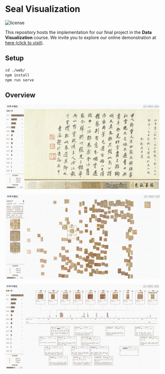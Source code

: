 # Seal Visualization
![license](https://img.shields.io/github/license/modelscope/modelscope.svg)

This repository hosts the implementation for our final project in the **Data Visualization** course. 
We invite you to explore our online demonstration at [here (click to visit)](https://8023looker.github.io/seal_visualization/#/).

## Setup
```
cd ./web/
npm install
npm run serve
```

## Overview

![Overview.](overview.png)

![Layout.](layout.png)

![Timeline.](timeline.png)
